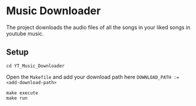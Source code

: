# Music Downloader
The project downloads the audio files of all the songs in your liked songs in youtube music.

## Setup
``` terminal
cd YT_Music_Downloader
```
Open the `Makefile` and add your download path here `DOWNLOAD_PATH := <add-download-path>`

``` terminal
make execute
make run
```